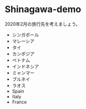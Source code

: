 # Shinagawa-demo

2020年2月の旅行先を考えましょう。  
- シンガポール  
- マレーシア  
- タイ  
- カンボジア  
- ベトナム  
- インドネシア  
- ミャンマー  
- ブルネイ  
- ラオス  
- Spain  
- Italy  
- France  
